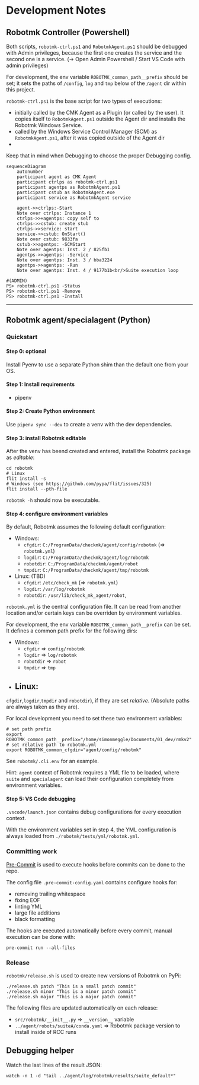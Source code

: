 # Development Notes

## Robotmk Controller (Powershell)

Both scripts, `robotmk-ctrl.ps1` and `RobotmkAgent.ps1` should be debugged with Admin privileges, because the first one creates the service and the second one is a service. (-> Open Admin Powershell / Start VS Code with admin privileges)

For development, the env variable `ROBOTMK_common_path__prefix` should be set; it sets the paths of `/config`, `log` and `tmp` below of the `/agent` dir within this project.

`robotmk-ctrl.ps1` is the base script for two types of executions:
- initially called by the CMK Agent as a Plugin (or called by the user). It copies itself to `RobotmkAgent.ps1` outside the Agent dir and installs the Robotmk Windows Service.
- called by the Windows Service Control Manager (SCM) as `RobotmkAgent.ps1`, after it was copied outside of the Agent dir
-
Keep that in mind when Debugging to choose the proper Debugging config.

```mermaid
sequenceDiagram
    autonumber
    participant agent as CMK Agent
    participant ctrlps as robotmk-ctrl.ps1
    participant agentps as RobotmkAgent.ps1
    participant cstub as RobotmkAgent.exe
    participant service as RobotmkAgent service

    agent->>ctrlps:-Start
    Note over ctrlps: Instance 1
    ctrlps->>+agentps: copy self to
    ctrlps->>cstub: create stub
    ctrlps->>service: start
    service->>cstub: OnStart()
    Note over cstub: 9833fa
    cstub->>agentps: -SCMStart
    Note over agentps: Inst. 2 / 825fb1
    agentps->>agentps: -Service
    Note over agentps: Inst. 3 / bba3224
    agentps->>agentps: -Run
    Note over agentps: Inst. 4 / 9177b1b<br/>Suite execution loop
```

```
#(ADMIN)
PS> robotmk-ctrl.ps1 -Status
PS> robotmk-ctrl.ps1 -Remove
PS> robotmk-ctrl.ps1 -Install
```


---


## Robotmk agent/specialagent (Python)

### Quickstart

#### Step 0: optional

Install Pyenv to use a separate Python shim than the default one from your OS.

#### Step 1: Install requirements

- pipenv


#### Step 2: Create Python environment

Use `pipenv sync --dev` to create a venv with the dev dependencies.

#### Step 3: install Robotmk editable

After the venv has beend created and entered, install the Robotmk package as *editable*:

```
cd robotmk
# Linux
flit install -s
# Windows (see https://github.com/pypa/flit/issues/325)
flit install --pth-file
```

`robotmk -h` should now be executable.

#### Step 4: configure environment variables

By default, Robotmk assumes the following default configuration:
- Windows:
  - `cfgdir`: `C:/ProgramData/checkmk/agent/config/robotmk` (=> `robotmk.yml`)
  - `logdir`: `C:/ProgramData/checkmk/agent/log/robotmk`
  - `robotdir`: `C:/ProgramData/checkmk/agent/robot`
  - `tmpdir`: `C:/ProgramData/checkmk/agent/tmp/robotmk`
- Linux: (TBD)
  - `cfgdir`: `/etc/check_mk` (=> `robotmk.yml`)
  - `logdir`: `/var/log/robotmk`
  - `robotdir`: `/usr/lib/check_mk_agent/robot`,

`robotmk.yml` is the central configuration file. It can be read from another location and/or certain keys can be overriden by environment variables.

For development, the env variable `ROBOTMK_common_path__prefix` can be set. It defines a common path prefix for the following dirs:

- Windows:
  -  `cfgdir` => `config/robotmk`
  -  `logdir` => `log/robotmk`
  -  `robotdir` => `robot`
  -  `tmpdir` => `tmp`
- Linux:
  -
 `cfgdir`,`logdir`,`tmpdir` and `robotdir`), if they are set *relative*. (Absolute paths are always taken as they are).

For local development you need to set these two environment variables:

```
# set path prefix
export ROBOTMK_common_path__prefix="/home/simonmeggle/Documents/01_dev/rmkv2"
# set relative path to robotmk.yml
export ROBOTMK_common_cfgdir="agent/config/robotmk"
```

See `robotmk/.cli.env` for an example.

Hint: `agent` context of Robotmk requires a YML file to be loaded, where `suite` and `specialagent` can load their configuration completely from environment variables.

#### Step 5: VS Code debugging

`.vscode/launch.json` contains debug configurations for every execution context.

With the environment variables set in step 4, the YML configuration is always loaded from `./robotmk/tests/yml/robotmk.yml`.

### Committing work

[Pre-Commit](https://pre-commit.com) is used to execute hooks before commits can be done to the repo.

The config file `.pre-commit-config.yaml` contains configure hooks for:

- removing trailing whitespace
- fixing EOF
- linting YML
- large file additions
- black formatting


The hooks are executed automatically before every commit, manual execution can be done with:

    pre-commit run --all-files

### Release

`robotmk/release.sh` is used to create new versions of Robotmk on PyPi:

```
./release.sh patch "This is a small patch commit"
./release.sh minor "This is a minor patch commit"
./release.sh major "This is a major patch commit"

```

The following files are updated automatically on each release:

- `src/robotmk/__init__.py` => `__version__` variable
- `../agent/robots/suiteA/conda.yaml` => Robotmk package version to install inside of RCC runs


## Debugging helper

Watch the last lines of the result JSON:
```
watch -n 1 -d "tail ../agent/log/robotmk/results/suite_default*"
```
